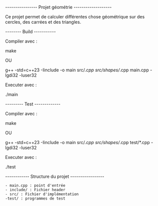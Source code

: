 ---------------- Projet géométrie -------------------

Ce projet permet de calculer différentes chose géométrique sur des cercles, des carrées et des triangles.

-------- Build -----------

Compiler avec :

make

OU 

g++ -std=c++23 -Iinclude -o main src/*.cpp src/shapes/*.cpp main.cpp -lgdi32 -luser32

Executer avec :

./main

--------- Test -------------

Compiler avec :

make 

OU

g++ -std=c++23 -Iinclude -o main src/*.cpp src/shapes/*.cpp test/*.cpp -lgdi32 -luser32

Executer avec :

./test

------------ Structure du projet -----------------

    - main.cpp : point d'entrée
    - include/ : Fichier header
    - src/ : Fichier d'implémentation
    -test/ : programmes de test
